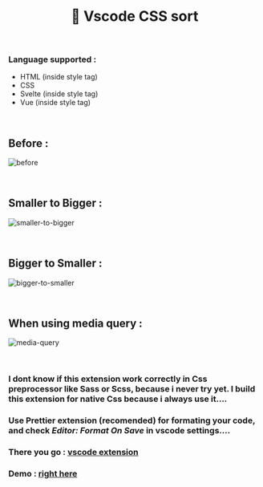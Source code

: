 <h1 align="center">📶 Vscode CSS sort</h1>

<br>

### Language supported :

-  HTML (inside style tag)
-  CSS
-  Svelte (inside style tag)
-  Vue (inside style tag)

<br>

## Before :

![before](https://i.ibb.co/VSzbsw8/before.png)

<br>

## Smaller to Bigger :

![smaller-to-bigger](https://i.ibb.co/6DXBWGz/min.jpg)

<br>

## Bigger to Smaller :

![bigger-to-smaller](https://i.ibb.co/v1bsw1P/max.jpg)

<br>

## When using media query :

![media-query](https://i.ibb.co/4Vg5ZLh/for-media-query.jpg)

<br>

### I dont know if this extension work correctly in Css preprocessor like Sass or Scss, because i never try yet. I build this extension for native Css because i always use it....

### Use Prettier extension (recomended) for formating your code, and check _Editor: Format On Save_ in vscode settings....

### There you go : [vscode extension](https://marketplace.visualstudio.com/items?itemName=apriliandi246.css-sort)

### Demo : [right here](https://sort-css.netlify.app)
